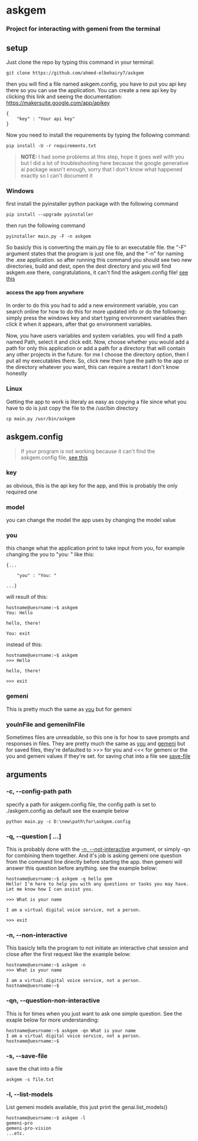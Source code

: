 # askgem

### Project for interacting with gemeni from the terminal

## setup

Just clone the repo by typing this command in your terminal:

    git clone https://github.com/ahmed-elbehairy7/askgem

then you will find a file named askgem.config, you have to put you api key there so you can use the application. You can create a new api key by clicking this link and seeing the documentation: https://makersuite.google.com/app/apikey

    {
        "key" : "Your api key"
    }

Now you need to install the requirements by typing the following command:

    pip install -U -r requirements.txt

> **NOTE:** I had some problems at this step, hope it goes well with you but I did a lot of troubleshooting here because the google generative ai package wasn't enough, sorry that I don't know what happened exactly so I can't document it

### Windows

first install the pyinstaller python package with the following command

    pip install --upgrade pyinstaller

then run the following command

    pyinstaller main.py -F -n askgem

So basicly this is converting the main.py file to an executable file. the "-F" argument states that the program is just one file, and the "-n" for naming the .exe application. so after running this command you should see two new directories, build and dest, open the dest directory and you will find askgem.exe there, congratulations, it can't find the askgem.config file! [see this](#c---config-path-path)

#### access the app from anywhere

In order to do this you had to add a new environment variable, you can search online for how to do this for more updated info or do the following:
simply press the windows key and start typing environment variables then click it when it appears, after that go environment variables.

Now, you have users variables and system variables. you will find a path named Path, select it and click edit. Now, choose whether you would add a path for only this application or add a path for a directory that will contain any other projects in the future. for me I choose the directory option, then I put all my executables there. So, click new then type the path to the app or the directory whatever you want, this can require a restart I don't know honestly

### Linux

Getting the app to work is literaly as easy as copying a file since what you have to do is just copy the file to the /usr/bin directory

    cp main.py /usr/bin/askgem

## askgem.config

> If your program is not working because it can't find the askgem.config file, [see this](#c---config-path-path)

### key

as obvious, this is the api key for the app, and this is probably the only required one

### model

you can change the model the app uses by changing the model value

### you

this change what the application print to take input from you, for example changing the you to "you: " like this:

    {...

        "you" : "You: "

    ...}

will result of this:

    hostname@uesrname:~$ askgem
    You: Hello

    hello, there!

    You: exit

instead of this:

    hostname@uesrname:~$ askgem
    >>> Hello

    hello, there!

    >>> exit

### gemeni

This is pretty much the same as [you](#you) but for gemeni

### youInFile and gemeniInFile

Sometimes files are unreadable, so this one is for how to save prompts and responses in files. They are pretty much the same as [you](#you) and [gemeni](#gemeni) but for saved files, they're defaulted to >>> for you and <<< for gemeni or the you and gemeni values if they're set.
for saving chat into a file see [save-file](#s---save-file)

## arguments

### -c, --config-path path

specify a path for askgem.config file, the config path is set to ./askgem.config as default see the example below

    python main.py -c D:\new\path\for\askgem.config

### -q, --question [ ...]

This is probably done with the [-n, --not-interactive](#n---not-interactive) argument, or simply -qn for combining them together. And it's job is asking gemeni one question from the command line directly before starting the app.
then gemeni will answer this question before anything. see the example below:

    hostname@uesrname:~$ askgem -q hello gem
    Hello! I'm here to help you with any questions or tasks you may have. Let me know how I can assist you.

    >>> What is your name

    I am a virtual digital voice service, not a person.

    >>> exit

### -n, --non-interactive

This basicly tells the program to not initiate an interactive chat session and close after the first request like the example below:

    hostname@uesrname:~$ askgem -n
    >>> What is your name

    I am a virtual digital voice service, not a person.
    hostname@uesrname:~$

### -qn, --question-non-interactive

This is for times when you just want to ask one simple question. See the exaple below for more understanding:

    hostname@uesrname:~$ askgem -qn What is your name
    I am a virtual digital voice service, not a person.
    hostname@uesrname:~$

### -s, --save-file

save the chat into a file

    askgem -s file.txt

### -l, --list-models

List gemeni models available, this just print the genai.list_models()

    hostname@uesrname:~$ askgem -l
    gemeni-pro
    gemeni-pro-vision
    ...etc.
